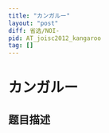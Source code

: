 ```yaml
---
title: "カンガルー"
layout: "post"
diff: 省选/NOI-
pid: AT_joisc2012_kangaroo
tag: []
---
```


# カンガルー

## 题目描述

[problemUrl]: https://atcoder.jp/contests/joisc2012/tasks/joisc2012_kangaroo



